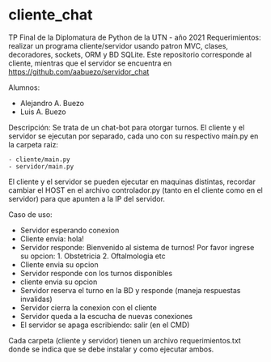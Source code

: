# cliente_chat

TP Final de la Diplomatura de Python de la UTN - año 2021
Requerimientos: realizar un programa cliente/servidor usando patron MVC, clases, decoradores, sockets, ORM y BD SQLite.
Este repositorio corresponde al cliente, mientras que el servidor se encuentra en https://github.com/aabuezo/servidor_chat

Alumnos:
- Alejandro A. Buezo
- Luis A. Buezo

Descripción:
Se trata de un chat-bot para otorgar turnos.
El cliente y el servidor se ejecutan por separado, cada uno con su respectivo main.py en la carpeta raiz:

	- cliente/main.py
	- servidor/main.py
	
El cliente y el servidor se pueden ejecutar en maquinas distintas,
recordar cambiar el HOST en el archivo controlador.py (tanto en el cliente como en el servidor)
para que apunten a la IP del servidor.

Caso de uso:
- Servidor esperando conexion
- Cliente envia: hola!
- Servidor responde: Bienvenido al sistema de turnos! 
					Por favor ingrese su opcion:
					1. Obstetricia
					2. Oftalmologia
					etc
- Cliente envia su opcion
- Servidor responde con los turnos disponibles
- cliente envia su opcion
- Servidor reserva el turno en la BD y responde (maneja respuestas invalidas)
- Servidor cierra la conexion con el cliente
- Servidor queda a la escucha de nuevas conexiones
- El servidor se apaga escribiendo: salir (en el CMD)

Cada carpeta (cliente y servidor) tienen un archivo requerimientos.txt
donde se indica que se debe instalar y como ejecutar ambos.
